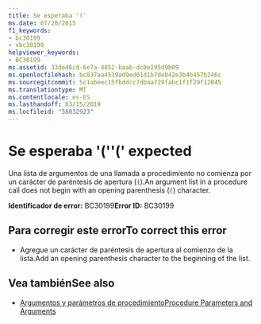 ```yaml
---
title: Se esperaba '('
ms.date: 07/20/2015
f1_keywords:
- bc30199
- vbc30199
helpviewer_keywords:
- BC30199
ms.assetid: 33de46cd-6e7a-4852-baab-dc0e195d9b09
ms.openlocfilehash: bc837aa4539ad9ed01d1b7de042e3b4b457b246c
ms.sourcegitcommit: 5c1abeec15fbddcc7dbaa729fabc1f1f29f12045
ms.translationtype: MT
ms.contentlocale: es-ES
ms.lasthandoff: 03/15/2019
ms.locfileid: "58032923"
---
```

# <a name="-expected"></a><span data-ttu-id="02695-102">Se esperaba '('</span><span class="sxs-lookup"><span data-stu-id="02695-102">'(' expected</span></span>
<span data-ttu-id="02695-103">Una lista de argumentos de una llamada a procedimiento no comienza por un carácter de paréntesis de apertura (`(`).</span><span class="sxs-lookup"><span data-stu-id="02695-103">An argument list in a procedure call does not begin with an opening parenthesis (`(`) character.</span></span>  
  
 <span data-ttu-id="02695-104">**Identificador de error:** BC30199</span><span class="sxs-lookup"><span data-stu-id="02695-104">**Error ID:** BC30199</span></span>  
  
## <a name="to-correct-this-error"></a><span data-ttu-id="02695-105">Para corregir este error</span><span class="sxs-lookup"><span data-stu-id="02695-105">To correct this error</span></span>  
  
-   <span data-ttu-id="02695-106">Agregue un carácter de paréntesis de apertura al comienzo de la lista.</span><span class="sxs-lookup"><span data-stu-id="02695-106">Add an opening parenthesis character to the beginning of the list.</span></span>  
  
## <a name="see-also"></a><span data-ttu-id="02695-107">Vea también</span><span class="sxs-lookup"><span data-stu-id="02695-107">See also</span></span>

- [<span data-ttu-id="02695-108">Argumentos y parámetros de procedimiento</span><span class="sxs-lookup"><span data-stu-id="02695-108">Procedure Parameters and Arguments</span></span>](../../visual-basic/programming-guide/language-features/procedures/procedure-parameters-and-arguments.md)
